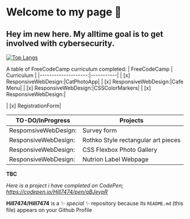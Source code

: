 # Welcome to my page 👋


## Hey im new here. My alltime goal is to get involved with cybersecurity.

[![Top Langs](https://github-readme-stats.vercel.app/api/top-langs/?username=anuraghazra)](https://github.com/anuraghazra/github-readme-stats)

A table of FreeCodeCamp curriculum completed:
| FreeCodeCamp        | Curriculum |
|--------------------:|-----------|
| [x] ResponsiveWebDesign:|CatPhotoApp|
| [x] ResponsiveWebDesign:|Cafe Menu|
| [x] ResponsiveWebDesign:|CSSColorMarkers|
| [x] ResponsiveWebDesign:|

|  [x] RegistrationForm|


|TO-DO/InProgress| Projects 
---------------|-------------
| RespomsiveWebDesign:| Survey form |
| ResponsiveWebDesign: | Rothko Style rectangular art pieces |
| ResponsiveWebDesign: | CSS Flexbox Photo Gallery|
| ResponsiveWebDesign: | Nutrion Label Webpage |
**TBC**


<em> Here is a project i have completed on CodePen; 
https://codepen.io/Hill7474/pen/qBJeypR </em>

**Hill7474/Hill7474** is a ✨ _special_ ✨ repository because its `README.md` (this file) appears on your Github Profile
